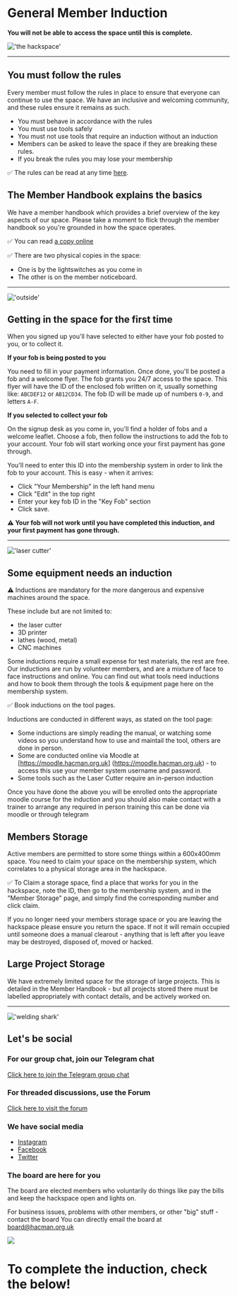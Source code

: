 # General Member Induction
**You will not be able to access the space until this is complete.** 

!['the hackspace'](https://www.hacman.org.uk/wp-content/uploads/2016/08/IMG_20200720_225443.jpg)
<hr/>   

## You must follow the rules
Every member must follow the rules in place to ensure that everyone can continue to use the space. We have an inclusive and welcoming community, and these rules ensure it remains as such.

* You must behave in accordance with the rules
* You must use tools safely
* You must not use tools that require an induction without an induction
* Members can be asked to leave the space if they are breaking these rules.
* If you break the rules you may lose your membership

✅ The rules can be read at any time [here](https://hacman.org.uk/rules).

## The Member Handbook explains the basics
We have a member handbook which provides a brief overview of the key aspects of our space. Please take a moment to flick through the member handbook so you're grounded in how the space operates.

✅ You can read [a copy online](https://list.hacman.org.uk/t/member-handbook/2890/1)

✅ There are two physical copies in the space:

- One is by the lightswitches as you come in
- The other is on the member noticeboard.

-----
!['outside'](https://www.hacman.org.uk/wp-content/uploads/2021/10/photo_2021-09-29_13-57-07.jpg)


## Getting in the space for the first time
When you signed up you'll have selected to either have your fob posted to you, or to collect it.

**If your fob is being posted to you**

You need to fill in your payment information. Once done, you'll be posted a fob and a welcome flyer. The fob grants you 24/7 access to the space.
This flyer will have the ID of the enclosed fob written on it, usually something like:
`ABCDEF12` or `AB12CD34`. The fob ID will be made up of numbers `0-9`, and letters `A-F`. 

**If you selected to collect your fob**

On the signup desk as you come in, you'll find a holder of fobs and a welcome leaflet. Choose a fob, then follow the instructions to add the fob to your account. Your fob will start working once your first payment has gone through.

You'll need to enter this ID into the membership system in order to link the fob to your account. This is easy - when it arrives:
- Click "Your Membership" in the left hand menu
- Click "Edit" in the top right
- Enter your key fob ID in the "Key Fob" section 
- Click save.

**⚠️ Your fob will not work until you have completed this induction, and your first payment has gone through.**


-----

!['laser cutter'](https://www.hacman.org.uk/wp-content/uploads/2020/10/IMG_20200131_203613.jpg)

## Some equipment needs an induction


⚠️ Inductions are mandatory for the more dangerous and expensive machines around the space.

These include but are not limited to:
 * the laser cutter
 * 3D printer 
 * lathes (wood, metal)
 * CNC machines
  
Some inductions require a small expense for test materials, the rest are free. Our inductions are run by volunteer members, and are a mixture of face to face instructions and online. You can find out what tools need inductions and how to book them through the tools & equipment page here on the membership system. 

✅ Book inductions on the tool pages. 

Inductions are conducted in different ways, as stated on the tool page:
 * Some inductions are simply reading the manual, or watching some videos so you understand how to use and maintail the tool, others are done in person. 
 * Some are conducted online via Moodle at [https://moodle.hacman.org.uk] (https://moodle.hacman.org.uk) - to access this use your member system username and password. 
 * Some tools such as the Laser Cutter require an in-person induction

Once you have done the above you will be enrolled onto the appropriate moodle course for the induction and you should also make contact with a trainer to arrange any required in person training this can be done via moodle or through telegram


## Members Storage
Active members are permitted to store some things within a 600x400mm space. You need to claim your space on the membership system, which correlates to a physical storage area in the hackspace. 

✅ To Claim a storage space, find a place that works for you in the hackspace, note the ID, then go to the membership system, and in the "Member Storage" page, and simply find the corresponding number and click claim.  

If you no longer need your members storage space or you are leaving the hackspace please ensure you return the space. If not it will remain occupied until someone does a manual clearout - anything that is left after you leave may be destroyed, disposed of, moved or hacked.

## Large Project Storage
We have extremely limited space for the storage of large projects. This is detailed in the Member Handbook - but all projects stored there must be labelled appropriately with contact details, and be actively worked on.

-----

!['welding shark'](https://www.hacman.org.uk/wp-content/uploads/2020/10/IMG_20200131_234643.jpg)

## Let's be social
### For our group chat, join our Telegram chat
[Click here to join the Telegram group chat](https://t.me/hacmanchester)

### For threaded discussions, use the Forum
[Click here to visit the forum](https://list.hacman.org.uk)

### We have social media
* [Instagram](https://www.instagram.com/hacmanchester) 
* [Facebook](facebook.com/hacmanchester)
* [Twitter](twitter.com/hacmanchester)
  
### The board are here for you
The board are elected members who voluntarily do things like pay the bills and keep the hackspace open and lights on.

For business issues, problems with other members, or other "big" stuff - contact the board
You can directly email the board at board@hacman.org.uk 

![](https://www.hacman.org.uk/wp-content/uploads/2020/10/IMG_20200131_2038031.jpg)

# To complete the induction, check the below!

